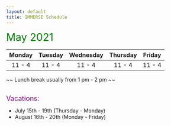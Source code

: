 ```yaml
---
layout: default
title: IMMERSE Schedule
---
```


<span style="color:green; font-size:2em;">May 2021</span>

|  Monday  |  Tuesday  |  Wednesday  |  Thursday  |  Friday  |
| :----: | :-----: | :-------: | :------: | :----: |
| 11 - 4 | 11 - 4  | 11 - 4    | 11 - 4   | 11 - 4 | 

~~ Lunch break usually from 1 pm - 2 pm ~~  

<br/>
<span style="color:purple; font-size:1.3em;">Vacations:</span>  

* July 15th - 19th (Thursday - Monday)
* August 16th - 20th (Monday - Friday)
